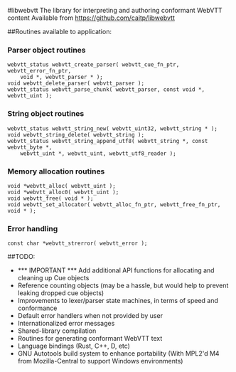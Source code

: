#libwebvtt
The library for interpreting and authoring conformant WebVTT content
Available from https://github.com/caitp/libwebvtt

##Routines available to application:
### Parser object routines
	webvtt_status webvtt_create_parser( webvtt_cue_fn_ptr, webvtt_error_fn_ptr,
		void *, webvtt_parser * );
	void webvtt_delete_parser( webvtt_parser );
	webvtt_status webvtt_parse_chunk( webvtt_parser, const void *, webvtt_uint );

### String object routines
	webvtt_status webvtt_string_new( webvtt_uint32, webvtt_string * );
	void webvtt_string_delete( webvtt_string );
	webvtt_status webvtt_string_append_utf8( webvtt_string *, const webvtt_byte *,
		webvtt_uint *, webvtt_uint, webvtt_utf8_reader );

### Memory allocation routines
	void *webvtt_alloc( webvtt_uint );
	void *webvtt_alloc0( webvtt_uint );
	void webvtt_free( void * );
	void webvtt_set_allocator( webvtt_alloc_fn_ptr, webvtt_free_fn_ptr, void * );

### Error handling
	const char *webvtt_strerror( webvtt_error );

##TODO:
- *** IMPORTANT *** Add additional API functions for allocating and cleaning up
  Cue objects
- Reference counting objects (may be a hassle, but would help to prevent leaking
  dropped cue objects)  
- Improvements to lexer/parser state machines, in terms of speed and conformance
- Default error handlers when not provided by user
- Internationalized error messages
- Shared-library compilation
- Routines for generating conformant WebVTT text
- Language bindings (Rust, C++, D, etc)
- GNU Autotools build system to enhance portability (With MPL2'd M4 from Mozilla-Central to support Windows environments)